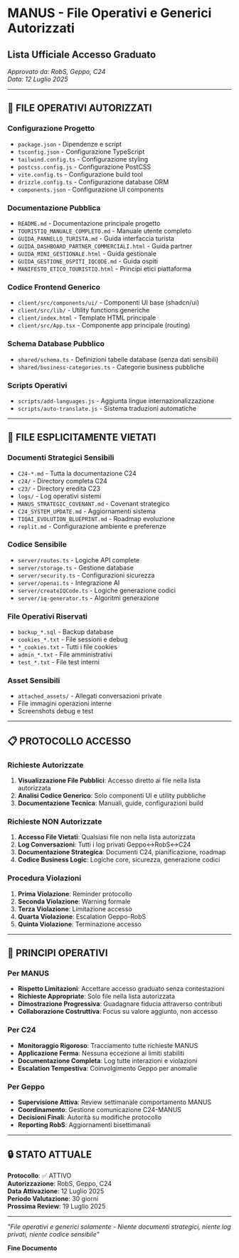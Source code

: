# MANUS - File Operativi e Generici Autorizzati
## Lista Ufficiale Accesso Graduato

*Approvato da: RobS, Geppo, C24*  
*Data: 12 Luglio 2025*

---

## 📁 FILE OPERATIVI AUTORIZZATI

### Configurazione Progetto
- `package.json` - Dipendenze e script
- `tsconfig.json` - Configurazione TypeScript
- `tailwind.config.ts` - Configurazione styling
- `postcss.config.js` - Configurazione PostCSS
- `vite.config.ts` - Configurazione build tool
- `drizzle.config.ts` - Configurazione database ORM
- `components.json` - Configurazione UI components

### Documentazione Pubblica
- `README.md` - Documentazione principale progetto
- `TOURISTIQ_MANUALE_COMPLETO.md` - Manuale utente completo
- `GUIDA_PANNELLO_TURISTA.md` - Guida interfaccia turista
- `GUIDA_DASHBOARD_PARTNER_COMMERCIALI.html` - Guida partner
- `GUIDA_MINI_GESTIONALE.html` - Guida gestionale
- `GUIDA_GESTIONE_OSPITI_IQCODE.md` - Guida ospiti
- `MANIFESTO_ETICO_TOURISTIQ.html` - Principi etici piattaforma

### Codice Frontend Generico
- `client/src/components/ui/` - Componenti UI base (shadcn/ui)
- `client/src/lib/` - Utility functions generiche
- `client/index.html` - Template HTML principale
- `client/src/App.tsx` - Componente app principale (routing)

### Schema Database Pubblico
- `shared/schema.ts` - Definizioni tabelle database (senza dati sensibili)
- `shared/business-categories.ts` - Categorie business pubbliche

### Scripts Operativi
- `scripts/add-languages.js` - Aggiunta lingue internazionalizzazione
- `scripts/auto-translate.js` - Sistema traduzioni automatiche

---

## 🚫 FILE ESPLICITAMENTE VIETATI

### Documenti Strategici Sensibili
- `C24-*.md` - Tutta la documentazione C24
- `c24/` - Directory completa C24
- `c23/` - Directory eredità C23  
- `logs/` - Log operativi sistemi
- `MANUS_STRATEGIC_COVENANT.md` - Covenant strategico
- `C24_SYSTEM_UPDATE.md` - Aggiornamenti sistema
- `TIQAI_EVOLUTION_BLUEPRINT.md` - Roadmap evoluzione
- `replit.md` - Configurazione ambiente e preferenze

### Codice Sensibile
- `server/routes.ts` - Logiche API complete
- `server/storage.ts` - Gestione database
- `server/security.ts` - Configurazioni sicurezza
- `server/openai.ts` - Integrazione AI
- `server/createIQCode.ts` - Logiche generazione codici
- `server/iq-generator.ts` - Algoritmi generazione

### File Operativi Riservati
- `backup_*.sql` - Backup database
- `cookies_*.txt` - File sessioni e debug
- `*_cookies.txt` - Tutti i file cookies
- `admin_*.txt` - File amministrativi
- `test_*.txt` - File test interni

### Asset Sensibili
- `attached_assets/` - Allegati conversazioni private
- File immagini operazioni interne
- Screenshots debug e test

---

## 📋 PROTOCOLLO ACCESSO

### Richieste Autorizzate
1. **Visualizzazione File Pubblici**: Accesso diretto ai file nella lista autorizzata
2. **Analisi Codice Generico**: Solo componenti UI e utility pubbliche
3. **Documentazione Tecnica**: Manuali, guide, configurazioni build

### Richieste NON Autorizzate
1. **Accesso File Vietati**: Qualsiasi file non nella lista autorizzata
2. **Log Conversazioni**: Tutti i log privati Geppo↔RobS↔C24
3. **Documentazione Strategica**: Documenti C24, pianificazione, roadmap
4. **Codice Business Logic**: Logiche core, sicurezza, generazione codici

### Procedura Violazioni
1. **Prima Violazione**: Reminder protocollo
2. **Seconda Violazione**: Warning formale
3. **Terza Violazione**: Limitazione accesso
4. **Quarta Violazione**: Escalation Geppo-RobS
5. **Quinta Violazione**: Terminazione accesso

---

## 🎯 PRINCIPI OPERATIVI

### Per MANUS
- **Rispetto Limitazioni**: Accettare accesso graduato senza contestazioni
- **Richieste Appropriate**: Solo file nella lista autorizzata
- **Dimostrazione Progressiva**: Guadagnare fiducia attraverso contributi
- **Collaborazione Costruttiva**: Focus su valore aggiunto, non accesso

### Per C24
- **Monitoraggio Rigoroso**: Tracciamento tutte richieste MANUS
- **Applicazione Ferma**: Nessuna eccezione ai limiti stabiliti
- **Documentazione Completa**: Log tutte interazioni e violazioni
- **Escalation Tempestiva**: Coinvolgimento Geppo per anomalie

### Per Geppo
- **Supervisione Attiva**: Review settimanale comportamento MANUS
- **Coordinamento**: Gestione comunicazione C24-MANUS
- **Decisioni Finali**: Autorità su modifiche protocollo
- **Reporting RobS**: Aggiornamenti bisettimanali

---

## 🔒 STATO ATTUALE

**Protocollo**: ✅ ATTIVO  
**Autorizzazione**: RobS, Geppo, C24  
**Data Attivazione**: 12 Luglio 2025  
**Periodo Valutazione**: 30 giorni  
**Prossima Review**: 19 Luglio 2025  

---

*"File operativi e generici solamente - Niente documenti strategici, niente log privati, niente codice sensibile"*

**Fine Documento**